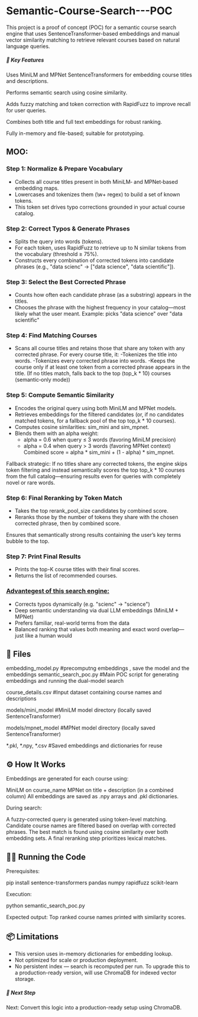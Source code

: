 # Semantic-Course-Search---POC
This project is a proof of concept (POC) for a semantic course search engine that uses SentenceTransformer-based embeddings and manual vector similarity matching to retrieve relevant courses based on natural language queries.
##### 🧠 Key Features

Uses MiniLM and MPNet SentenceTransformers for embedding course titles and descriptions.

Performs semantic search using cosine similarity.

Adds fuzzy matching and token correction with RapidFuzz to improve recall for user queries.

Combines both title and full text embeddings for robust ranking.

Fully in-memory and file-based; suitable for prototyping.

## MOO:
### Step 1: Normalize & Prepare Vocabulary
* Collects all course titles present in both MiniLM‐ and MPNet‐based embedding maps.
* Lowercases and tokenizes them (\w+ regex) to build a set of known tokens.
* This token set drives typo corrections grounded in your actual course catalog.

### Step 2: Correct Typos & Generate Phrases
* Splits the query into words (tokens).
* For each token, uses RapidFuzz to retrieve up to N similar tokens from the vocabulary (threshold ≥ 75%).
* Constructs every combination of corrected tokens into candidate phrases (e.g., "data scienc" → ["data science", "data scientific"]).

### Step 3: Select the Best Corrected Phrase
* Counts how often each candidate phrase (as a substring) appears in the titles.
* Chooses the phrase with the highest frequency in your catalog—most likely what the user meant.
Example: picks "data science" over "data scientific"

### Step 4: Find Matching Courses
* Scans all course titles and retains those that share any token with any corrected phrase.
      For every course title, it:
          -Tokenizes the title into words.
          -Tokenizes every corrected phrase into words.
          -Keeps the course only if at least one token from a corrected phrase appears in the title.
(If no titles match, falls back to the top (top_k * 10) courses (semantic‐only mode))

### Step 5: Compute Semantic Similarity

* Encodes the original query using both MiniLM and MPNet models.
* Retrieves embeddings for the filtered candidates (or, if no candidates matched tokens, for a fallback pool of the top top_k * 10 courses).
* Computes cosine similarities: sim_mini and sim_mpnet.
* Blends them with an alpha weight:
    * alpha = 0.6 when query ≤ 3 words (favoring MiniLM precision)
    * alpha = 0.4 when query > 3 words (favoring MPNet context)
      Combined score = alpha * sim_mini + (1 - alpha) * sim_mpnet.

Fallback strategic:
If no titles share any corrected tokens, the engine skips token filtering and instead semantically scores the top top_k * 10 courses from the full catalog—ensuring results even for queries with completely novel or rare words.

### Step 6: Final Reranking by Token Match
* Takes the top rerank_pool_size candidates by combined score.
* Reranks those by the number of tokens they share with the chosen corrected phrase, then by combined score.

Ensures that semantically strong results containing the user’s key terms bubble to the top.

### Step 7: Print Final Results
* Prints the top-K course titles with their final scores.
* Returns the list of recommended courses.

### <u>Advantegest of this search engine:</u>
* Corrects typos dynamically (e.g. "scienc" → "science")
* Deep semantic understanding via dual LLM embeddings (MiniLM + MPNet)
* Prefers familiar, real-world terms from the data
* Balanced ranking that values both meaning and exact word overlap—just like a human would



## 📁 Files

embedding_model.py #precomputng embeddings , save the model and the embeddings
semantic_search_poc.py #Main POC script for generating embeddings and running the dual-model search

course_details.csv #Input dataset containing course names and descriptions

models/mini_model #MiniLM model directory (locally saved SentenceTransformer)

models/mpnet_model #MPNet model directory (locally saved SentenceTransformer)

*.pkl, *.npy, *.csv #Saved embeddings and dictionaries for reuse

## ⚙️ How It Works

Embeddings are generated for each course using:

MiniLM on course_name
MPNet on title + description (in a combined column)
All embeddings are saved as .npy arrays and .pkl dictionaries.

During search:

A fuzzy-corrected query is generated using token-level matching.
Candidate course names are filtered based on overlap with corrected phrases.
The best match is found using cosine similarity over both embedding sets.
A final reranking step prioritizes lexical matches.

## 🏃‍♀️ Running the Code

Prerequisites:

pip install sentence-transformers pandas numpy rapidfuzz scikit-learn

Execution:

python semantic_search_poc.py

Expected output: Top ranked course names printed with similarity scores.

## 📦 Limitations

* This version uses in-memory dictionaries for embedding lookup.
* Not optimized for scale or production deployment.
* No persistent index — search is recomputed per run.
To upgrade this to a production-ready version, will use ChromaDB for indexed vector storage.

##### 🧱 Next Step

Next: Convert this logic into a production-ready setup using ChromaDB.
